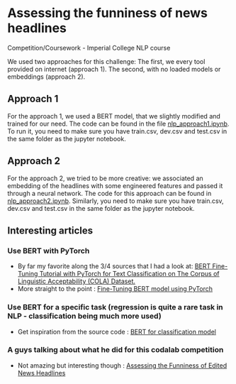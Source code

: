 # Assessing the funniness of news headlines
Competition/Coursework - Imperial College NLP course

We used two approaches for this challenge:
The first, we every tool provided on internet (approach 1). The second, with no loaded models or embeddings (approach 2).

## Approach 1
For the approach 1, we used a BERT model, that we slightly modified and trained for our need. The code can be found in the file [nlp_approach1.ipynb](./nlp_approach1.ipynb).
To run it, you need to make sure you have train.csv, dev.csv and test.csv in the same folder as the jupyter notebook.

## Approach 2
For the approach 2, we tried to be more creative: we associated an embedding of the headlines with some engineered features and passed it through a neural network. The code for this approach can be found in [nlp_approach2.ipynb](./nlp_approach2.ipynb). Similarly, you need to make sure you have train.csv, dev.csv and test.csv in the same folder as the jupyter notebook.



## Interesting articles
### Use BERT with PyTorch
- By far my favorite along the 3/4 sources that I had a look at: [BERT Fine-Tuning Tutorial with PyTorch for Text Classification on The Corpus of Linguistic Acceptability (COLA) Dataset.](https://medium.com/@aniruddha.choudhury94/part-2-bert-fine-tuning-tutorial-with-pytorch-for-text-classification-on-the-corpus-of-linguistic-18057ce330e1)
- More straight to the point : [Fine-Tuning BERT model using PyTorch](https://medium.com/@prakashakshay/fine-tuning-bert-model-using-pytorch-f34148d58a37)
### Use BERT for a specific task (regression is quite a rare task in NLP - classification being much more used)
- Get inspiration from the source code : [BERT for classification model](https://huggingface.co/transformers/_modules/transformers/models/bert/modeling_bert.html#BertForSequenceClassification)
### A guys talking about what he did for this codalab competition
- Not amazing but interesting though : [Assessing the Funniness of Edited News Headlines](https://medium.com/@cselig/assessing-the-funniness-of-edited-news-headlines-3ec03056f29a)


